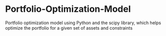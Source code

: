 # Portfolio-Optimization-Model
Portfolio optimization model using Python and the scipy library, which helps optimize the portfolio for a given set of assets and constraints
